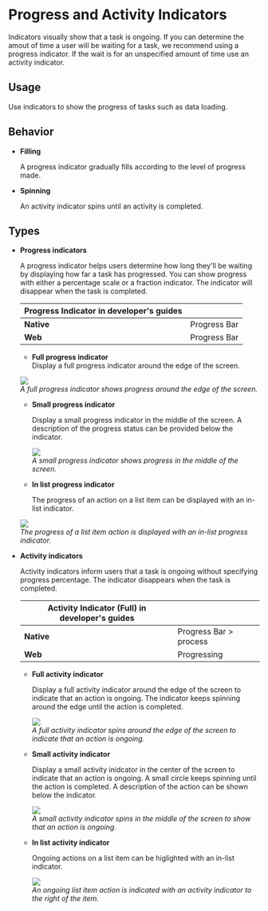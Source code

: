 # Progress and Activity Indicators


Indicators visually show that a task is ongoing. If you can determine the amout of time a user will be waiting for a task, we recommend using a progress indicator. If the wait is for an unspecified amount of time use an activity indicator.

## Usage

Use indicators to show the progress of tasks such as data loading.

## Behavior

-   **Filling**

     A progress indicator gradually fills according to the level of progress made.

-   **Spinning**

    An activity indicator spins until an activity is completed.

## Types

-   **Progress indicators**

    A progress indicator helps users determine how long they'll be waiting by displaying how far a task has progressed. You can show progress with either a percentage scale or a fraction indicator. The indicator will disappear when the task is completed.

    | **Progress Indicator** in developer's guides | |
    | -- | -- |
    | **Native** | Progress Bar |
    |  **Web** | Progress Bar |

    -   **Full progress indicator**  
      Display a full progress indicator around the edge of the screen.

      ![](media/ui_components_10.11.3_1-850x174.png)  
      *A full progress indicator shows progress around the edge of the screen.*

    -   **Small progress indicator**

        Display a small progress indicator in the middle of the screen. A description of the progress status can be provided below the indicator.

        ![](media/ui_components_10.11.3_2-850x174.png)  
        *A small progress indicator shows progress in the middle of the screen.*

    -   **In list progress indicator**

        The progress of an action on a list item can be displayed with an in-list indicator.

       ![](media/ui_components_10.11.3_3-850x174.png)  
        *The progress of a list item action is displayed with an in-list progress indicator.*

-   **Activity indicators**

    Activity indicators inform users that a task is ongoing without specifying progress percentage. The indicator disappears when the task is completed.

    | **Activity Indicator (Full)** in developer's guides | |
    | -- | -- |
    | **Native** | Progress Bar > process |
    | **Web** | Progressing |

    -   **Full activity indicator**

        Display a full activity indicator around the edge of the screen to indicate that an action is ongoing. The indicator keeps spinning around the edge until the action is completed.

        ![](media/ui_components_10.11.3_4-850x174.png)  
        *A full activity indicator spins around the edge of the screen to indicate that an action is ongoing.*

    -   **Small activity indicator**

        Display a small activity inidcator in the center of the screen to indicate that an action is ongoing. A small circle keeps spinning until the action is completed. A description of the action can be shown below the indicator.

        ![](media/ui_components_10.11.3_5-850x174.png)  
        *A small activity indicator spins in the middle of the screen to show that an action is ongoing.*

    -   **In list activity indicator**

        Ongoing actions on a list item can be higlighted with an in-list indicator.

        ![](media/ui_components_10.11.3_6-850x174.png)  
        *An ongoing list item action is indicated with an activity indicator to the right of the item.*
